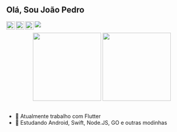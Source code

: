 ## Olá, Sou João Pedro
<a href="https://www.instagram.com/gama.dev/">
  <img align="left" alt="jpedrogama Instagram" width="22px" src="https://www.iconfinder.com/icons/2609558/download/svg/4096" />
</a>
<!-- <a href="https://discord.gg/">
  <img align="left" alt="Abhishek's Discord" width="22px" src="https://raw.githubusercontent.com/peterthehan/peterthehan/master/assets/discord.svg" />
</a> -->
<!-- <a href="https://twitter.com/">
  <img align="left" alt="Abhishek Naidu | Twitter" width="22px" src="https://raw.githubusercontent.com/peterthehan/peterthehan/master/assets/twitter.svg" />
</a> -->
<a href="https://www.linkedin.com/in/jpedrogama/">
  <img align="left" alt="jpedrogama LinkedIN" width="22px" src="https://www.iconfinder.com/icons/317725/download/svg/4096" />
</a>
<a href="https://open.spotify.com/user/31untxx3n7wdu2w6vhvjzogma264">
  <img align="left" alt="jpedrogama Spotify" width="22px" src="https://www.iconfinder.com/icons/1298766/download/svg/4096" />
</a>

![](https://visitor-badge.glitch.me/badge?page_id=jpedrogama.jpedrogama)

<div align="center">
  <img height="180em" src="https://github-readme-stats.vercel.app/api?username=jpedrogama&show_icons=true&theme=dark&include_all_commits=true&count_private=true"/>
  <img height="180em" src="https://github-readme-stats.vercel.app/api/top-langs/?username=jpedrogama&layout=compact&langs_count=7&theme=dark"/>
</div>
  
  ##
  
- 🔭 Atualmente trabalho com Flutter
- 🌱 Estudando Android, Swift, Node.JS, GO e outras modinhas

<!-- ![Snake animation](https://github.com/jpedrogama/jpedrogama/blob/output/github-contribution-grid-snake.svg) -->
